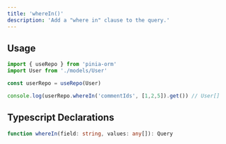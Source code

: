```yaml
---
title: 'whereIn()'
description: 'Add a "where in" clause to the query.'
---
```


## Usage

````ts
import { useRepo } from 'pinia-orm'
import User from './models/User'

const userRepo = useRepo(User)

console.log(userRepo.whereIn('commentIds', [1,2,5]).get()) // User[]

````

## Typescript Declarations

````ts
function whereIn(field: string, values: any[]): Query
````
